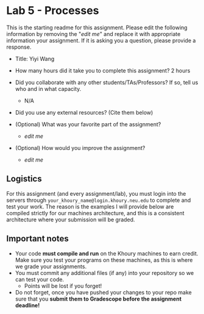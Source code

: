 # Lab 5 - Processes

This is the starting readme for this assignment.  Please edit the following information by removing the "*edit me*" and replace it with appropriate information your assignment. If it is asking you a question, please provide a response.

- Title: Yiyi Wang

- How many hours did it take you to complete this assignment? 2 hours

- Did you collaborate with any other students/TAs/Professors? If so, tell us who and in what capacity.
  - N/A

- Did you use any external resources? (Cite them below)

- (Optional) What was your favorite part of the assignment? 

  - *edit me*

- (Optional) How would you improve the assignment? 
  - *edit me*

## Logistics

For this assignment (and every assignment/lab), you must login into the servers through `your_khoury_name@login.khoury.neu.edu` to complete and test your work. The reason is the examples I will provide below are compiled strictly for our machines architecture, and this is a consistent architecture where your submission will be graded.

## Important notes

* Your code **must compile and run** on the Khoury machines to earn credit. Make sure you test your programs on these machines, as this is where we grade your assignments.
* You must commit any additional files (if any) into your repository so we can test your code.
  * Points will be lost if you forget!
* Do not forget, once you have pushed your changes to your repo make sure that you **submit them to Gradescope before the assignment deadline!**

